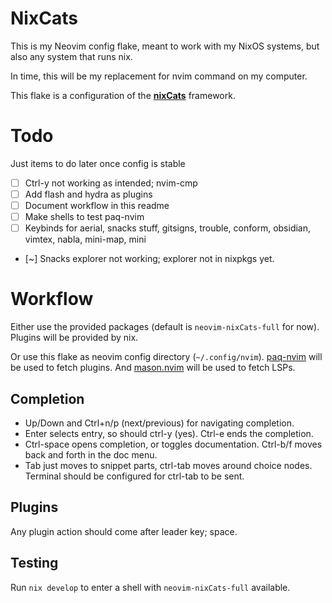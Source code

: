 # NixCats

This is my Neovim config flake, meant to work with my NixOS systems,
but also any system that runs nix.

In time, this will be my replacement for nvim command on my computer.

This flake is a configuration of the [**nixCats**](https://github.com/BirdeeHub/nixCats-nvim) framework.

# Todo

Just items to do later once config is stable

- [ ] Ctrl-y not working as intended; nvim-cmp
- [ ] Add flash and hydra as plugins
- [ ] Document workflow in this readme
- [ ] Make shells to test paq-nvim
- [ ] Keybinds for aerial, snacks stuff, gitsigns, trouble, conform, obsidian, vimtex, nabla, mini-map, mini
- [~] Snacks explorer not working; explorer not in nixpkgs yet.

# Workflow

Either use the provided packages (default is `neovim-nixCats-full` for now).
Plugins will be provided by nix.

Or use this flake as neovim config directory (`~/.config/nvim`).
[paq-nvim](https://github.com/savq/paq-nvim) will be used to fetch plugins.
And [mason.nvim](https://github.com/williamboman/mason.nvim) will be used to fetch LSPs.

## Completion

- Up/Down and Ctrl+n/p (next/previous) for navigating completion.
- Enter selects entry, so should ctrl-y (yes).
  Ctrl-e ends the completion.
- Ctrl-space opens completion, or toggles documentation.
  Ctrl-b/f moves back and forth in the doc menu.
- Tab just moves to snippet parts, ctrl-tab moves around choice nodes.
  Terminal should be configured for ctrl-tab to be sent.

## Plugins

Any plugin action should come after leader key; space.


## Testing

Run `nix develop` to enter a shell with `neovim-nixCats-full` available.

